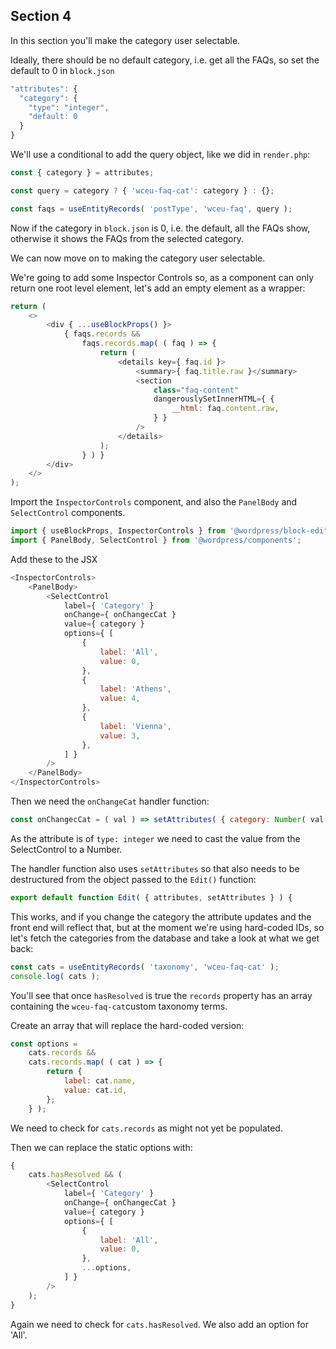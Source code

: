 ## Section 4

In this section you'll make the category user selectable.

Ideally, there should be no default category, i.e. get all the FAQs, so set the default to 0 in `block.json`

```js
"attributes": {
  "category": {
    "type": "integer",
    "default: 0
  }
}
```

We'll use a conditional to add the query object, like we did in `render.php`:

```js
const { category } = attributes;

const query = category ? { 'wceu-faq-cat': category } : {};

const faqs = useEntityRecords( 'postType', 'wceu-faq', query );
```

Now if the category in `block.json` is 0, i.e. the default, all the FAQs show, otherwise it shows the FAQs from the selected category.

We can now move on to making the category user selectable.

We're going to add some Inspector Controls so, as a component can only return one root level element, let's add an empty element as a wrapper:

```js
return (
	<>
		<div { ...useBlockProps() }>
			{ faqs.records &&
				faqs.records.map( ( faq ) => {
					return (
						<details key={ faq.id }>
							<summary>{ faq.title.raw }</summary>
							<section
								class="faq-content"
								dangerouslySetInnerHTML={ {
									__html: faq.content.raw,
								} }
							/>
						</details>
					);
				} ) }
		</div>
	</>
);
```

Import the `InspectorControls` component, and also the `PanelBody` and `SelectControl` components.

```js
import { useBlockProps, InspectorControls } from '@wordpress/block-editor';
import { PanelBody, SelectControl } from '@wordpress/components';
```

Add these to the JSX

```js
<InspectorControls>
	<PanelBody>
		<SelectControl
			label={ 'Category' }
			onChange={ onChangecCat }
			value={ category }
			options={ [
				{
					label: 'All',
					value: 0,
				},
				{
					label: 'Athens',
					value: 4,
				},
				{
					label: 'Vienna',
					value: 3,
				},
			] }
		/>
	</PanelBody>
</InspectorControls>
```

Then we need the `onChangeCat` handler function:

```js
const onChangecCat = ( val ) => setAttributes( { category: Number( val ) } );
```

As the attribute is of `type: integer` we need to cast the value from the SelectControl to a Number.

The handler function also uses `setAttributes` so that also needs to be destructured from the object passed to the `Edit()` function:

```js
export default function Edit( { attributes, setAttributes } ) {
```

This works, and if you change the category the attribute updates and the front end will reflect that, but at the moment we're using hard-coded IDs, so let's fetch the categories from the database and take a look at what we get back:

```js
const cats = useEntityRecords( 'taxonomy', 'wceu-faq-cat' );
console.log( cats );
```

You'll see that once `hasResolved` is true the `records` property has an array containing the `wceu-faq-cat`custom taxonomy terms.

Create an array that will replace the hard-coded version:

```js
const options =
	cats.records &&
	cats.records.map( ( cat ) => {
		return {
			label: cat.name,
			value: cat.id,
		};
	} );
```

We need to check for `cats.records` as might not yet be populated.

Then we can replace the static options with:

```js
{
	cats.hasResolved && (
		<SelectControl
			label={ 'Category' }
			onChange={ onChangecCat }
			value={ category }
			options={ [
				{
					label: 'All',
					value: 0,
				},
				...options,
			] }
		/>
	);
}
```

Again we need to check for `cats.hasResolved`. We also add an option for 'All'.
